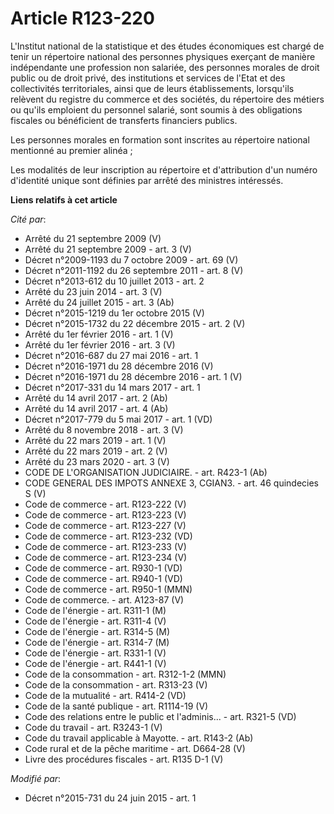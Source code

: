 # Article R123-220

L'Institut national de la statistique et des études économiques est chargé de tenir un répertoire national des personnes
physiques exerçant de manière indépendante une profession non salariée, des personnes morales de droit public ou de droit
privé, des institutions et services de l'Etat et des collectivités territoriales, ainsi que de leurs établissements,
lorsqu'ils relèvent du registre du commerce et des sociétés, du répertoire des métiers ou qu'ils emploient du personnel
salarié, sont soumis à des obligations fiscales ou bénéficient de transferts financiers publics. 

Les personnes morales en formation sont inscrites au répertoire national mentionné au premier alinéa ; 

Les modalités de leur inscription au répertoire et d'attribution d'un numéro d'identité unique sont définies par arrêté des
ministres intéressés.

**Liens relatifs à cet article**

_Cité par_:

  - Arrêté du 21 septembre 2009 (V)
  - Arrêté du 21 septembre 2009 - art. 3 (V)
  - Décret n°2009-1193 du 7 octobre 2009 - art. 69 (V)
  - Décret n°2011-1192 du 26 septembre 2011 - art. 8 (V)
  - Décret n°2013-612 du 10 juillet 2013 - art. 2
  - Arrêté du 23 juin 2014 - art. 3 (V)
  - Arrêté du 24 juillet 2015 - art. 3 (Ab)
  - Décret n°2015-1219 du 1er octobre 2015 (V)
  - Décret n°2015-1732 du 22 décembre 2015 - art. 2 (V)
  - Arrêté du 1er février 2016 - art. 1 (V)
  - Arrêté du 1er février 2016 - art. 3 (V)
  - Décret n°2016-687 du 27 mai 2016 - art. 1
  - Décret n°2016-1971 du 28 décembre 2016 (V)
  - Décret n°2016-1971 du 28 décembre 2016 - art. 1 (V)
  - Décret n°2017-331 du 14 mars 2017 - art. 1
  - Arrêté du 14 avril 2017 - art. 2 (Ab)
  - Arrêté du 14 avril 2017 - art. 4 (Ab)
  - Décret n°2017-779 du 5 mai 2017 - art. 1 (VD)
  - Arrêté du 8 novembre 2018 - art. 3 (V)
  - Arrêté du 22 mars 2019 - art. 1 (V)
  - Arrêté du 22 mars 2019 - art. 2 (V)
  - Arrêté du 23 mars 2020 - art. 3 (V)
  - CODE DE L'ORGANISATION JUDICIAIRE. - art. R423-1 (Ab)
  - CODE GENERAL DES IMPOTS ANNEXE 3, CGIAN3. - art. 46 quindecies S (V)
  - Code de commerce - art. R123-222 (V)
  - Code de commerce - art. R123-223 (V)
  - Code de commerce - art. R123-227 (V)
  - Code de commerce - art. R123-232 (VD)
  - Code de commerce - art. R123-233 (V)
  - Code de commerce - art. R123-234 (V)
  - Code de commerce - art. R930-1 (VD)
  - Code de commerce - art. R940-1 (VD)
  - Code de commerce - art. R950-1 (MMN)
  - Code de commerce. - art. A123-87 (V)
  - Code de l'énergie - art. R311-1 (M)
  - Code de l'énergie - art. R311-4 (V)
  - Code de l'énergie - art. R314-5 (M)
  - Code de l'énergie - art. R314-7 (M)
  - Code de l'énergie - art. R331-1 (V)
  - Code de l'énergie - art. R441-1 (V)
  - Code de la consommation - art. R312-1-2 (MMN)
  - Code de la consommation - art. R313-23 (V)
  - Code de la mutualité - art. R414-2 (VD)
  - Code de la santé publique - art. R1114-19 (V)
  - Code des relations entre le public et l'adminis... - art. R321-5 (VD)
  - Code du travail - art. R3243-1 (V)
  - Code du travail applicable à Mayotte. - art. R143-2 (Ab)
  - Code rural et de la pêche maritime - art. D664-28 (V)
  - Livre des procédures fiscales - art. R135 D-1 (V)

_Modifié par_:

  - Décret n°2015-731 du 24 juin 2015 - art. 1
